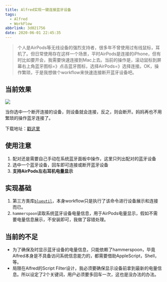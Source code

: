 ```yaml
---
title: Alfred实现一键连接蓝牙设备
tags:
  - Alfred
  - WorkFlow
abbrlink: 3d021756
date: 2020-06-01 22:45:35
---
```

> 个人是AirPods等无线设备的强烈支持者，很多年不曾使用过有线鼠标，耳机了。但日常使用存在这样一个场景，平时AirPods是连接的iPhone，但有时比如要开会，我需要快速连接到Mac上去。当前的操作是，滚动鼠标到屏幕右上角蓝牙图标=》点击蓝牙图标，选择AirPods=》选择连接。OK，操作繁琐，于是我想做个workflow来快速连接断开蓝牙设备吧。


## 当前效果


![](https://static.1991421.cn/2020/2020-06-01-225038.gif)


当你选中一个断开连接的设备，则设备就会连接，反之，则会断开。妈妈再也不用繁琐的操作蓝牙连接了。


下载地址：[戳这里](https://github.com/alanhg/alfred-workflows/tree/master/bluetooth-manager)

## 使用注意

1. 配对还是需要自己手动在系统蓝牙面板中操作，这里只列出配对的蓝牙设备 
2. 选中一个蓝牙设备，回车即可连接或断开蓝牙设备
3.  __支持AirPods左右耳机电量显示__

## 实现基础

1. 第三方类库[`blueutil`](https://github.com/toy/blueutil)，本身workflow只是执行了该命令进行设备展示和连接而已。
2. `hammerspoon`读取系统蓝牙设备电量信息，用于AirPods电量显示，假如不需要电量信息展示，不安装即可，我做了容错处理。


## 当前的不足
- 为了确保及时显示蓝牙设备的电量信息，只能依赖了hammerspoon，毕竟Alfred本身是不具备访问系统信息能力的，都需要借助AppleScript，Shell，等。
- 局限在Alfred的Script Filter设计，我必须要确保显示设备前拿到最新的电量信息。所以设定了2个关键词，用户必须要多回车一次，这也是没办法的办法。
